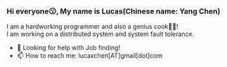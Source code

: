 ### Hi everyone😗, My name is Lucas(Chinese name: Yang Chen)

I am a hardworking programmer and also a genius cook🧑‍🍳!  
I am working on a distributed system and system fault tolerance.

- 🤔 Looking for help with Job finding!
- 📫 How to reach me: lucaxchen[AT]gmail[dot]com

